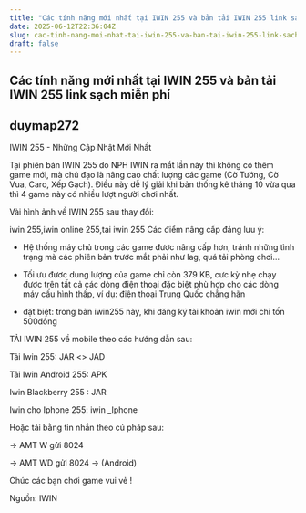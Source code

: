```yaml
---
title: "Các tính năng mới nhất tại IWIN 255 và bản tải IWIN 255 link sạch miễn phí"
date: 2025-06-12T22:36:04Z
slug: cac-tinh-nang-moi-nhat-tai-iwin-255-va-ban-tai-iwin-255-link-sach-mien-phi
draft: false
---
```


## Các tính năng mới nhất tại IWIN 255 và bản tải IWIN 255 link sạch miễn phí

## duymap272

IWIN 255 - Những Cập Nhật Mới Nhất
 
Tại phiên bản IWIN 255 do NPH IWIN  ra mắt lần này thì không có thêm game mới, mà chủ đạo là nâng cao chất lượng các game (Cờ Tướng, Cờ Vua, Caro, Xếp Gạch). Điều này dễ lý giải khi bản thống kê tháng 10 vừa qua thì 4 game này có nhiều lượt người chơi nhất.
 
 Vài hình ảnh về IWIN 255 sau thay đổi:
   
iwin 255,iwin online 255,tai iwin 255
 Các điểm nâng cấp đáng lưu ý:
 
- Hệ thống máy chủ trong các game đươc nâng cấp hơn, tránh những tình trạng mà các phiên bản trước mắt phải như lag, quá tải phòng chơi…
 
- Tối ưu đươc dung lượng của game chỉ còn 379 KB, cưc kỳ nhẹ chạy đươc trên tất cả các dòng điện thoại đặc biệt phù hợp cho các dòng máy cấu hình thấp, ví dụ: điện thoại Trung Quốc chẳng hãn
 
* đặt biệt: trong bản iwin255 này, khi đăng ký tài khoản iwin mới chỉ tốn 500đồng
 
TẢI IWIN 255 về mobile theo các hướng dẫn sau:
 
Tải Iwin 255:  JAR  <>  JAD
 
Tải Iwin Android 255: APK
 
Iwin Blackberry 255 : JAR
 
Iwin cho Iphone 255: iwin _Iphone
 
Hoặc tải bằng tin nhắn theo cú pháp sau:
 
-> AMT W gửi 8024
 
-> AMT  WD gửi 8024 -> (Android)
 
 
 
Chúc các bạn chơi game vui vẻ !
 
Nguồn: IWIN